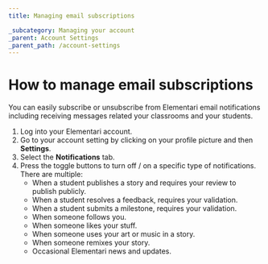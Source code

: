 ```yaml
---
title: Managing email subscriptions

_subcategory: Managing your account
_parent: Account Settings
_parent_path: /account-settings
---
```


# How to manage email subscriptions

You can easily subscribe or unsubscribe from Elementari email notifications including receiving messages related your classrooms and your students.

1. Log into your Elementari account.
2. Go to your account setting by clicking on your profile picture and then **Settings**.
3. Select the **Notifications** tab.
4. Press the toggle buttons to turn off / on a specific type of notifications. There are multiple:
    - When a student publishes a story and requires your review to publish publicly.
    - When a student resolves a feedback, requires your validation.
    - When a student submits a milestone, requires your validation.
    - When someone follows you.
    - When someone likes your stuff.
    - When someone uses your art or music in a story.
    - When someone remixes your story.
    - Occasional Elementari news and updates.
